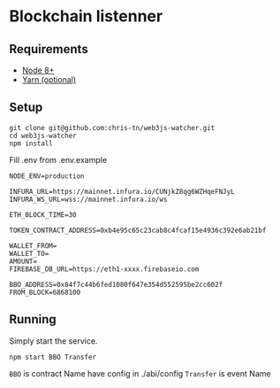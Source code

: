 # Blockchain listenner

## Requirements
- [Node 8+](https://nodejs.org/en/)
- [Yarn (optional)](https://yarnpkg.com/en/)

## Setup

```
git clone git@github.com:chris-tn/web3js-watcher.git
cd web3js-watcher
npm install
```

Fill .env from .env.example 

```
NODE_ENV=production

INFURA_URL=https://mainnet.infura.io/CUNjkZ8qg6WZHqeFNJyL
INFURA_WS_URL=wss://mainnet.infura.io/ws

ETH_BLOCK_TIME=30

TOKEN_CONTRACT_ADDRESS=0xb4e95c65c23cab8c4fcaf15e4936c392e6ab21bf

WALLET_FROM=
WALLET_TO=
AMOUNT=
FIREBASE_DB_URL=https://eth1-xxxx.firebaseio.com

BBO_ADDRESS=0x84f7c44b6fed1080f647e354d552595be2cc602f
FROM_BLOCK=6868100
```

## Running

Simply start the service.

```
npm start BBO Transfer
```

`BBO` is contract Name have config in ./abi/config
`Transfer` is event Name
